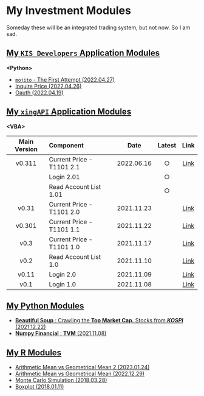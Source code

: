 # My Investment Modules

Someday these will be an integrated trading system, but not now. So I am sad.


## [My `KIS Developers` Application Modules](./KIS_Developers)

**\<Python>**

- [`mojito` - The First Attempt (2022.04.27)](/KIS_Developers#mojito---the-first-attempt-20220427)
- [Inquire Price (2022.04.26)](/KIS_Developers#inquire-price-20220426)
- [Oauth (2022.04.19)](/KIS_Developers#oauth-20220419)


## [My `xingAPI` Application Modules](./XingAPI)

**\<VBA>**

| Main Version | Component | Date | Latest | Link |
|:-:|:--|:-:|:-:|:-:|
| v0.311 | Current Price - T1101 2.1 | 2022.06.16 | ○ | [Link](/XingAPI#v0311--current-price---t1101-21-20220617) |
| | Login 2.01 | | ○ | |
| | Read Account List 1.01 | | ○ | |
| v0.31 | Current Price - T1101 2.0 | 2021.11.23 | | [Link](/XingAPI#v031--current-price---t1101-2-20211123) |
| v0.301 | Current Price - T1101 1.1 | 2021.11.22 | | [Link](/XingAPI#v0301--current-price---t1101-11-20211122) |
| v0.3 | Current Price - T1101 1.0 | 2021.11.17 | | [Link](/XingAPI#v03--current-price---t1101-10-20211117) |
| v0.2 | Read Account List 1.0 | 2021.11.10 | | [Link](/XingAPI#v02--read-account-list-10-20211110) |
| v0.11 | Login 2.0 | 2021.11.09 | | [Link](/XingAPI#v011--login-20-20211109) |
| v0.1 | Login 1.0 | 2021.11.08 | | [Link](/XingAPI#v01--login-10-20211108) |


## [My Python Modules](./Python)

- [**Beautiful Soup** : Crawling the **Top Market Cap.** Stocks from ***KOSPI*** (2021.12.22)](/Python#beautiful-soup--crawling-the-top-market-cap-stocks-from-kospi-20211222)
- [**Numpy Financial** : **TVM** (2021.11.08)](/Python#numpy-financial--tvm-20211108)


## [My R Modules](./R)

- [Arithmetic Mean vs Geometrical Mean 2 (2023.01.24)](./R/README.md#arithmetic-mean-vs-geometrical-mean-2-20230124)
- [Arithmetic Mean vs Geometrical Mean (2022.12.29)](./R/README.md#arithmetic-mean-vs-geometrical-mean-20221229)
- [Monte Carlo Simulation (2018.03.28)](./R/README.md#monte-carlo-simulation-20180328)
- [Boxplot (2018.01.11)](./R/README.md#boxplot-20180111)